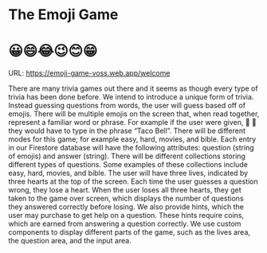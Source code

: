 # The Emoji Game
# 😀😄😂😉😊😁
URL: https://emoji-game-voss.web.app/welcome

There are many trivia games out there and it seems as though every type of trivia has been done before. We intend to introduce a unique form of trivia. Instead guessing questions from words, the user will guess based off of emojis. There will be multiple emojis on the screen that, when read together, represent a familiar word or phrase. For example if the user were given, 🌮 🔔 they would have to type in the phrase “Taco Bell”. There will be different modes for this game; for example easy, hard, movies, and bible. Each entry in our Firestore database will have the following attributes: question (string of emojis) and answer (string). There will be different collections storing different types of questions. Some examples of these collections include easy, hard, movies, and bible.  The user will have three lives, indicated by three hearts at the top of the screen. Each time the user guesses a question wrong, they lose a heart. When the user loses all three hearts, they get taken to the game over screen, which displays the number of questions they answered correctly before losing. We also provide hints, which the user may purchase to get help on a question. These hints require coins, which are earned from answering a question correctly. We use custom components to display different parts of the game, such as the lives area, the question area, and the input area. 
